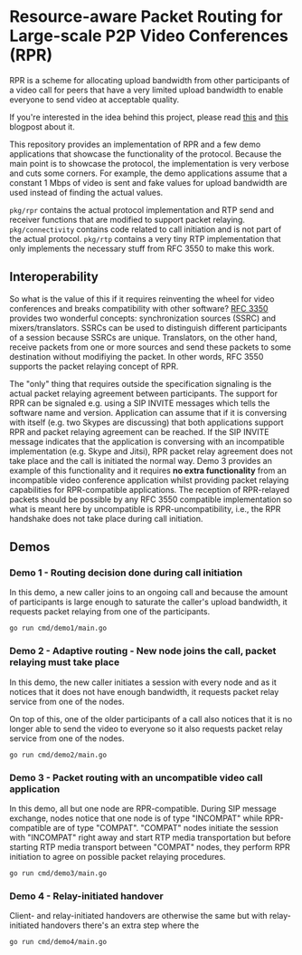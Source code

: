 # Resource-aware Packet Routing for Large-scale P2P Video Conferences (RPR)

RPR is a scheme for allocating upload bandwidth from other participants of a video call for peers that have a very limited upload bandwidth to enable everyone to send video at acceptable quality.

If you're interested in the idea behind this project, please read [this](https://vizardy.net/blog/scaling_to_infinity.html) and [this](https://vizardy.net/blog/scaling_to_infinity_v2.html) blogpost about it.

This repository provides an implementation of RPR and a few demo applications that showcase the functionality of the protocol. Because the main point is to showcase the protocol, the implementation is very verbose and cuts some corners. For example, the demo applications assume that a constant 1 Mbps of video is sent and fake values for upload bandwidth are used instead of finding the actual values.

`pkg/rpr` contains the actual protocol implementation and RTP send and receiver functions that are modified to support packet relaying. `pkg/connectivity` contains code related to call initiation and is not part of the actual protocol. `pkg/rtp` contains a very tiny RTP implementation that only implements the necessary stuff from RFC 3550 to make this work.

## Interoperability

So what is the value of this if it requires reinventing the wheel for video conferences and breaks compatibility with other software? [RFC 3350](https://tools.ietf.org/html/rfc3550) provides two wonderful concepts: synchronization sources (SSRC) and mixers/translators. SSRCs can be used to distinguish different participants of a session because SSRCs are unique. Translators, on the other hand, receive packets from one or more sources and send these packets to some destination without modifiying the packet. In other words, RFC 3550 supports the packet relaying concept of RPR.

The "only" thing that requires outside the specification signaling is the actual packet relaying agreement between participants. The support for RPR can be signaled e.g. using a SIP INVITE messages which tells the software name and version. Application can assume that if it is conversing with itself (e.g. two Skypes are discussing) that both applications support RPR and packet relaying agreement can be reached. If the SIP INVITE message indicates that the application is conversing with an incompatible implementation (e.g. Skype and Jitsi), RPR packet relay agreement does not take place and the call is initiated the normal way. Demo 3 provides an example of this functionality and it requires **no extra functionality** from an incompatible video conference application whilst providing packet relaying capabilities for RPR-compatible applications. The reception of RPR-relayed packets should be possible by any RFC 3550 compatible implementation so what is meant here by uncompatible is RPR-uncompatibility, i.e., the RPR handshake does not take place during call initiation.

## Demos

### Demo 1 - Routing decision done during call initiation

In this demo, a new caller joins to an ongoing call and because the amount of participants
is large enough to saturate the caller's upload bandwidth, it requests packet relaying from
one of the participants.

```
go run cmd/demo1/main.go
```

### Demo 2 - Adaptive routing - New node joins the call, packet relaying must take place

In this demo, the new caller initiates a session with every node and as it notices that
it does not have enough bandwidth, it requests packet relay service from one of the nodes.

On top of this, one of the older participants of a call also notices that it is no longer
able to send the video to everyone so it also requests packet relay service from one of
the nodes.

```
go run cmd/demo2/main.go
```

### Demo 3 - Packet routing with an uncompatible video call application

In this demo, all but one node are RPR-compatible. During SIP message exchange, nodes notice
that one node is of type "INCOMPAT" while RPR-compatible are of type "COMPAT". "COMPAT" nodes
initiate the session with "INCOMPAT" right away and start RTP media transportation but before
starting RTP media transport between "COMPAT" nodes, they perform RPR initiation to agree
on possible packet relaying procedures.

```
go run cmd/demo3/main.go
```

### Demo 4 - Relay-initiated handover

Client- and relay-initiated handovers are otherwise the same but with relay-initiated handovers
there's an extra step where the 

```
go run cmd/demo4/main.go
```

